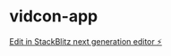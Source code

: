# vidcon-app

[Edit in StackBlitz next generation editor ⚡️](https://stackblitz.com/~/github.com/gombirot/vidcon-app)
